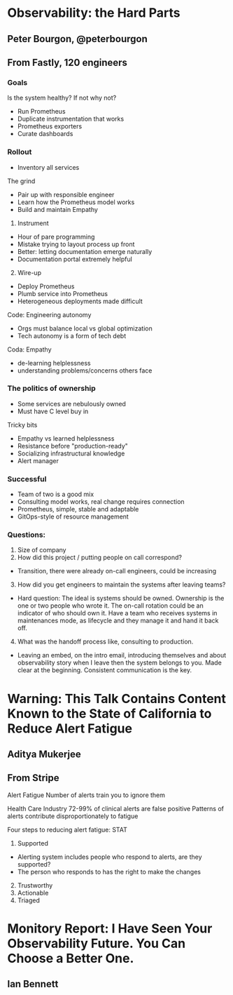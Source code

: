 # Observability: the Hard Parts
## Peter Bourgon, @peterbourgon
## From Fastly, 120 engineers

### Goals
Is the system healthy?
If not why not?

- Run Prometheus
- Duplicate instrumentation that works
- Prometheus exporters
- Curate dashboards

### Rollout
- Inventory all services

The grind
- Pair up with responsible engineer
- Learn how the Prometheus model works
- Build and maintain Empathy

1. Instrument
 - Hour of pare programming
 - Mistake trying to layout process up front
 - Better: letting documentation emerge naturally
 - Documentation portal extremely helpful
2. Wire-up
 - Deploy Prometheus
 - Plumb service into Prometheus
 - Heterogeneous deployments made difficult

Code: Engineering autonomy
- Orgs must balance local vs global optimization
- Tech autonomy is a form of tech debt

Coda: Empathy
- de-learning helplessness
- understanding problems/concerns others face

### The politics of ownership
- Some services are nebulously owned
- Must have C level buy in

Tricky bits
- Empathy vs learned helplessness 
- Resistance before "production-ready"
- Socializing infrastructural knowledge 
- Alert manager

### Successful
- Team of two is a good mix
- Consulting model works, real change requires connection
- Prometheus, simple, stable and adaptable
- GitOps-style of resource management

### Questions:
1. Size of company
2. How did this project / putting people on call correspond?
 - Transition, there were already on-call engineers, could be increasing
3. How did you get engineers to maintain the systems after leaving teams?
 - Hard question: The ideal is systems should be owned. Ownership is the one or two people who wrote it. The on-call rotation could be an indicator of who should own it. Have a team who receives systems in maintenances mode, as lifecycle and they manage it and hand it back off.
4. What was the handoff process like, consulting to production.
 - Leaving an embed, on the intro email, introducing themselves and about observability story when I leave then the system belongs to you. Made clear at the beginning. Consistent communication is the key.

# Warning: This Talk Contains Content Known to the State of California to Reduce Alert Fatigue
## Aditya Mukerjee
## From Stripe

Alert Fatigue
Number of alerts train you to ignore them

Health Care Industry
72-99% of clinical alerts are false positive
Patterns of alerts contribute disproportionately to fatigue

Four steps to reducing alert fatigue: STAT
1. Supported
 - Alerting system includes people who respond to alerts, are they supported?
 - The person who responds to has the right to make the changes
2. Trustworthy
3. Actionable
4. Triaged




# Monitory Report: I Have Seen Your Observability Future. You Can Choose a Better One.
## Ian Bennett